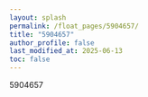 ```yaml
---
layout: splash
permalink: /float_pages/5904657/
title: "5904657"
author_profile: false
last_modified_at: 2025-06-13
toc: false
---
```

 
5904657
